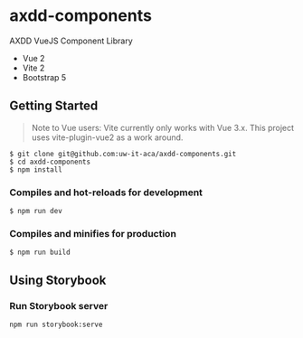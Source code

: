# axdd-components
AXDD VueJS Component Library

* Vue 2
* Vite 2
* Bootstrap 5


## Getting Started

> Note to Vue users: Vite currently only works with Vue 3.x. This project uses vite-plugin-vue2 as a work around.

```
$ git clone git@github.com:uw-it-aca/axdd-components.git
$ cd axdd-components
$ npm install

```
### Compiles and hot-reloads for development
```
$ npm run dev
```

### Compiles and minifies for production
```
$ npm run build
```

## Using Storybook

### Run Storybook server
```
npm run storybook:serve
```

